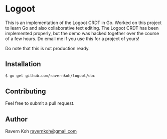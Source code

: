 # Logoot

This is an implementation of the Logoot CRDT in Go. Worked on this project to learn Go and also collaborative text editing. The Logoot CRDT has been implemented properly, but the demo was hacked together over the course of a few hours. Do email me if you use this for a project of yours!

Do note that this is not production ready.

## Installation
```bash
$ go get github.com/ravernkoh/logoot/doc
```

## Contributing
Feel free to submit a pull request.

## Author
Ravern Koh <ravernkoh@gmail.com>
